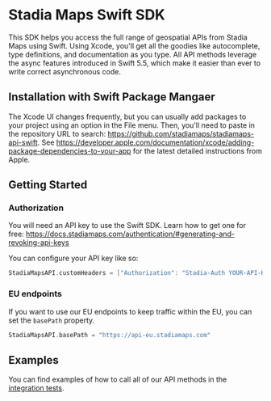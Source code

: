 # Stadia Maps Swift SDK

This SDK helps you access the full range of geospatial APIs from Stadia Maps using Swift. Using Xcode, you'll get
all the goodies like autocomplete, type definitions, and documentation as you type. All API methods leverage the async
features introduced in Swift 5.5, which make it easier than ever to write correct asynchronous code. 

## Installation with Swift Package Mangaer

The Xcode UI changes frequently, but you can usually add packages to your project using an option in the File menu.
Then, you'll need to paste in the repository URL to search: https://github.com/stadiamaps/stadiamaps-api-swift.
See https://developer.apple.com/documentation/xcode/adding-package-dependencies-to-your-app for the latest detailed
instructions from Apple.

<a id="documentation-for-authorization"></a>
## Getting Started

### Authorization

You will need an API key to use the Swift SDK. Learn how to get one for free: https://docs.stadiamaps.com/authentication/#generating-and-revoking-api-keys

You can configure your API key like so:

```swift
StadiaMapsAPI.customHeaders = ["Authorization": "Stadia-Auth YOUR-API-KEY"]
```

### EU endpoints

If you want to use our EU endpoints to keep traffic within the EU, you can set the `basePath` property.

```swift
StadiaMapsAPI.basePath = "https://api-eu.stadiamaps.com"
```

## Examples

You can find examples of how to call all of our API methods in the [integration tests](tests/).
